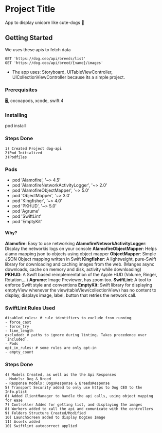 # Project Title

App to display unicorn like cute-dogs 🐶


## Getting Started

We uses these apis to fetch data
```
GET 'https://dog.ceo/api/breeds/list'
GET 'https://dog.ceo/api/breed/{name}/images'
```

- The app uses: Storyboard, UITableViewController, UICollectionViewController
because its a simple project.

### Prerequisites

🖥, cocoapods, xcode, swift 4

### Installing

pod install

### Steps Done

```
1) Created Project dog-api
2)Pod Initialized
3)Podfiles
```

### Pods
- pod 'Alamofire', '~> 4.5'
- pod 'AlamofireNetworkActivityLogger', '~> 2.0'
- pod 'AlamofireObjectMapper', '~> 5.0'
- pod 'ObjectMapper', '~> 3.0'
- pod 'Kingfisher', '~> 4.0'
- pod 'PKHUD', '~> 5.0'
- pod 'Agrume'
- pod 'SwiftLint'
- pod 'EmptyKit'

#### Why?

**Alamofire**: Easy to use networking
**AlamofireNetworkActivityLogger**: Display the networkis logs on your console
**AlamofireObjectMapper**: Helps alamo mapping json to objects using object mapper
**ObjectMapper**: Simple JSON Object mapping written in Swift
**Kingfisher**: A lightweight, pure-Swift library for downloading and caching images from the web. (Manges async downloads, cache on memory and disk, activity while downloading)
**PKHUD**: A Swift based reimplementation of the Apple HUD (Volume, Ringer, Rotation,…)
**Agrume**: Image Previewer, has zoom too.
**SwiftLint**: A tool to enforce Swift style and conventions
**EmptyKit**: Swift library for displaying emptyView whenever the view(tableView/collectionView) has no content to display, displays image, label, button that retries the network call.

### SwiftLint Rules Used
```
disabled_rules: # rule identifiers to exclude from running
- force_cast
- force_try
- line_length
excluded: # paths to ignore during linting. Takes precedence over `included`.
- Pods
opt_in_rules: # some rules are only opt-in
- empty_count
```

### Steps Done

```
4) Models Created, as well as the the Api Responses
- Models: Dog & Breed
- Response Models: DogsResponse & BreedsResponse
5) Transport Security added to only use https to Dog CEO to the Info.plist
6) Added ClientManager to handle the api calls, using object mapping for ease
7) Controller Added for getting list, and displaying the images
8) Workers added to call the api and comunicate with the controllers
9) Folders Structure Created/Modified
10) LaunchScreen added to display DogCeo Image
11) Assets added
10) Swiftlint autocorrect applied
```


